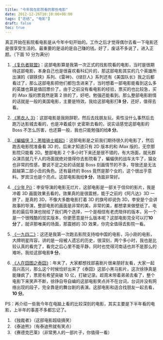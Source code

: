 ```yaml
---
title: "今年我在影院看的那些电影"
date: 2012-12-26T10:10:00+08:00
tags: ["总结", "电影"] 
draft: false
toc: true
---
```


真正开始在影院看电影是从今年中旬开始的。工作之后才觉得偶尔去看一下电影还是很享受生活的。最重要的是话的是自己赚的钱。好了，废话不多说了，进入正题。（下面 10 分为满分）

1. [《复仇者联盟》](http://movie.mtime.com/83336/)：这部电影算是我第一次正式的找影院看的电影，当时是很期待这部电影，本身自己也是很喜欢看科幻片的，那这部电影其实的几个英雄所出演的《钢铁侠》系列、《雷神》、《绿巨人》系列还有《美国队长》我之后都看过了，那么这部电影把他们都包含进来了，当时想着一部电影能看到这么多的英雄也算是值回票价了。由于之前没有看电影的经验，票买的也比较急，买的 iMax 版的票竟然是第 2 排的了，好吧，勉强还能看到。那么整部电影剧情的话就是一般的美国电影，主要是特效。我给这部电影打**8 分**，还好，值得去看。

2. [《黑衣人 3》](http://movie.mtime.com/104687/)：这部电影是我刚辞职，然后去找朋友玩，索性没什么事然后去跑万达影城去看的，也是冲着威尔 史密斯去看的，说实话感觉这部电影的 Boss 不怎么厉害，也还算一般，我也只能勉强的给**8 分**。

3. [《蝙蝠侠 3：黑暗骑士崛起》](http://movie.mtime.com/125424/)：这部电影是之前我们期待很久的电影了，然后跑去电影院准备看 3D 的，后来才知道只有 2D 版本的和 iMax 版的，无奈那影院只能看 2D。整部电影 2 个多小时下来还是很不错的，有大场面，就光群众演员就几千人的场面就绝对值得你去影院看了，蝙蝠侠的战车太牛了，猫女也非常的性感，要说不足之处的话就是 Boss 刻画情节的不多，导致还是无法超越第二部小丑的角色。还有最终的 Boss 竟然是那个女的，这个很出乎意料。罗宾汉也是个亮点。这部电影我给**9 分**，场面非常好。

4. [《少年 Pi》](http://movie.mtime.com/63105/)：李安导演的电影无烂片，这部电影是一部关于信仰的影片，我是冲着 3D 画面效果去看的，效果真的是很震撼，能于之前的《阿凡达》3D 一拼了，是真的 3D，不像大多数电影打着 3D 的旗号却说伪 3D，李安是个会讲故事的导演，整部电影的画面是非常的美，非常的美，都想拿来做壁纸了。电影的最后导演也抛给了我们两个选择，一个是相信有老虎陪伴的版本，另一个是一个很残酷的现实版本，你更愿意是什么版本呢？这部电影完全可以打**10 分**了，就评那唯美的场面，那震撼的 3D 效果，你完全值得去影院一看。

5. [《一九四二》](http://movie.mtime.com/146237/)：这还是我第一次跑去影院支持咱中国的电影，冯小刚的电影，大牌明星阵容，讲的是一段被人遗忘的历史，很深刻，两个多小时，我也是比较认真的看完了，看完之后心里不能平静，同时也觉得河南话也并不是那么的难听。我给这部电影**9 分**。

6. [《人在囧图之泰囧》](http://movie.mtime.com/164046/)：年末了，大家都想找部喜剧片很亲朋好友看，大家一起高兴高兴，那么这个时候恰好出来了《泰囧》这部小黑马影片，这次徐铮真是能赚疯了，票房有希望突破 10 亿，打破记录。趁周末带着弟弟去看了，整个电影下来笑声不断，徐铮自导自编的这部电影笑点并不在台词，台词并没有网络出现的段子，完全靠是的舞台剧的表演。这部电影和适合找朋友一起去看，**10 分**。

PS：再介绍一些我今年在电脑上看的比较深刻的电影，其实主要是下半年看的电影，上半年的事差不多都忘记了。

1. 《独裁者》（这部电影超级搞笑）
2. 《泰迪熊》（有泰迪熊就有笑点）
3. 《赛德克巴莱》（非常男人的一部片子，你值得一看）